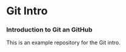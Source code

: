 Git Intro
=================

### Introduction to Git an GitHub

This is an example repository for the Git intro.
